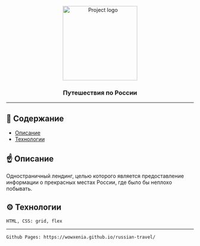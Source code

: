  <p align="center">  <!-- Тут я хотела раположить картинку по центру. Не совсем поняла почему лишний? Ссылку удалила. :) -->
 <img width=200px height=200px src="https://i.imgur.com/U3vPzfn.png" alt="Project logo">
</p>

<h3 align="center">Путешествия по России</h3>

---

## 📝 Cодержание

- [Описание](#description)
- [Технологии](#technology)


## ☝️ Описание <a name = "description"></a>

Одностраничный лендинг, целью которого является предоставление информации о прекрасных местах России, где было бы неплохо побывать.

## ⚙️ Технологии <a name = "technology"></a>

```
HTML, CSS: grid, flex
```

-----------

```
Github Pages: https://wowxenia.github.io/russian-travel/
```

